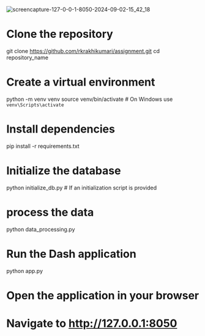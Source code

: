 
![screencapture-127-0-0-1-8050-2024-09-02-15_42_18](https://github.com/user-attachments/assets/b166009f-baff-47c9-acc1-a5564d515848)


# Clone the repository

git clone https://github.com/rkrakhikumari/assignment.git
cd repository_name

# Create a virtual environment

python -m venv venv
source venv/bin/activate # On Windows use `venv\Scripts\activate`

# Install dependencies

pip install -r requirements.txt

# Initialize the database

python initialize_db.py # If an initialization script is provided

# process the data

python data_processing.py

# Run the Dash application

python app.py

# Open the application in your browser

# Navigate to http://127.0.0.1:8050
